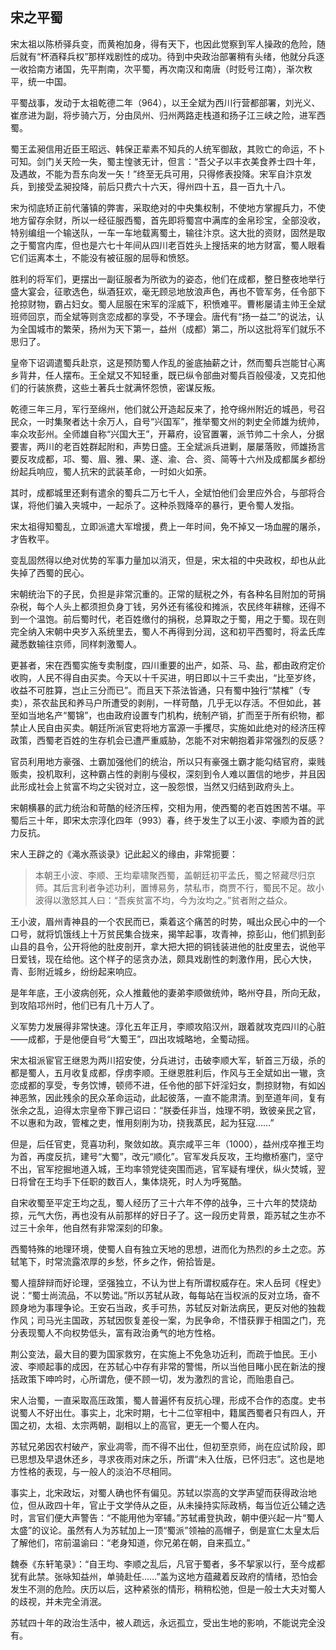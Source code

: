 ## __宋之平蜀__

宋太祖以陈桥驿兵变，而黄袍加身，得有天下，也因此觉察到军人操政的危险，随后就有“杯酒释兵权”那样戏剧性的成功。待到中央政治部署稍有头绪，他就分兵逐一收拾南方诸国，先平荆南，次平蜀，再次南汉和南唐（时贬号江南），渐次敉平，统一中国。

平蜀战事，发动于太祖乾德二年（964），以王全斌为西川行营都部署，刘光义、崔彦进为副，将步骑六万，分由凤州、归州两路走栈道和扬子江三峡之险，进军西蜀。

蜀王孟昶信用近臣王昭远、韩保正辈素不知兵的人统军御敌，其败亡的命运，不卜可知。剑门关天险一失，蜀主惶骇无计，但言：“吾父子以丰衣美食养士四十年，及遇故，不能为吾东向发一矢！”终至无兵可用，只得修表投降。宋军自汴京发兵，到接受孟昶投降，前后只费六十六天，得州四十五，县一百九十八。

宋为彻底矫正前代藩镇的弊害，采取绝对的中央集权制，不使地方掌握兵力，不使地方留存余财，所以一经征服西蜀，首先即将蜀宫中满库的金帛珍宝，全部没收，特别编组一个输送队，一车一车地载离蜀土，输往汴京。这大批的资财，固然是取之于蜀宫内库，但也是六七十年间从四川老百姓头上搜括来的地方财富，蜀人眼看它们运离本土，不能没有被征服的屈辱和愤怒。

胜利的将军们，更摆出一副征服者为所欲为的姿态，他们在成都，整日整夜地举行盛大宴会，征歌选色，纵酒狂欢，毫无顾忌地放浪声色，再也不管军务，任令部下抢掠财物，霸占妇女。蜀人屈服在宋军的淫威下，积愤难平。曹彬屡请主帅王全斌班师回京，而全斌等则贪恋成都的享受，不予理会。唐代有“扬一益二”的说法，认为全国城市的繁荣，扬州为天下第一，益州（成都）第二，所以这批将军们就乐不思归了。

皇帝下诏调遣蜀兵赴京，这是预防蜀人作乱的釜底抽薪之计，然而蜀兵岂能甘心离乡背井，任人摆布。王全斌又不知轻重，既已纵令部曲对蜀兵百般侵凌，又克扣他们的行装旅费，这些土著兵士就满怀怨愤，密谋反叛。

乾德三年三月，军行至绵州，他们就公开造起反来了，抢夺绵州附近的城邑，号召民众，一时集聚者达十余万人，自号“兴国军”，推举蜀文州的刺史全师雄为统帅，率众攻彭州。全师雄自称“兴国大王”，开幕府，设官置署，派节帅二十余人，分据要害，两川的老百姓群起附和，声势日盛。王全斌派兵进剿，屡屡落败，师雄扬言要反攻成都，邛、蜀、眉、雅、果、遂、渝、合、资、简等十六州及成都属乡都纷纷起兵响应，蜀人抗宋的武装革命，一时如火如荼。

其时，成都城里还剩有遣余的蜀兵二万七千人，全斌怕他们会里应外合，与部将合谋，将他们骗入夹城中，一起杀了。这种杀戮降卒的暴行，更令蜀人发指。

宋太祖得知蜀乱，立即派遣大军增援，费上一年时间，免不掉又一场血腥的屠杀，才告敉平。

变乱固然得以绝对优势的军事力量加以消灭，但是，宋太祖的中央政权，却也从此失掉了西蜀的民心。

宋朝统治下的子民，负担是非常沉重的。正常的赋税之外，有各种名目附加的苛捐杂税，每个人头上都须担负身丁钱，另外还有徭役和摊派，农民终年耕稼，还得不到一个温饱。前后蜀时代，老百姓缴付的捐税，总算取之于蜀，用之于蜀。现在则完全纳入宋朝中央岁入系统里去，蜀人不再得到分润，这和初平西蜀时，将孟氏库藏悉数输往京师，同样刺激蜀人。

更甚者，宋在西蜀实施专卖制度，四川重要的出产，如茶、马、盐，都由政府定价收购，人民不得自由买卖。今天以十千买进，明日即以十三千卖出，“比至岁终，收益不可胜算，岂止三分而已”。而且天下茶法皆通，只有蜀中独行“禁榷”（专卖），茶农盐民和养马户所遭受的剥削，一样苛酷，几乎无以存活。不但如此，甚至如当地名产“蜀锦”，也由政府设置专门机构，统制产销，扩而至于所有织物，都禁止人民自由买卖。朝廷所派官吏将地方富源一手攫尽，实施如此绝对的经济压榨政策，西蜀老百姓的生存机会已遭严重威胁，怎能不对宋朝抱着非常强烈的反感？

官员利用地方豪强、土霸加强他们的统治，所以只有豪强土霸才能勾结官府，粜贱贩卖，投机取利，这种霸占性的剥削与侵权，深刻到令人难以置信的地步，并且因此形成社会上贫富不均之尖锐对立，这一股怨恨，当然又归结到政府头上。

宋朝横暴的武力统治和苛酷的经济压榨，交相为用，使西蜀的老百姓困苦不堪。平蜀后三十年，即宋太宗淳化四年（993）春，终于发生了以王小波、李顺为首的武力反抗。

宋人王辟之的《渑水燕谈录》记此起义的缘由，非常扼要：
>本朝王小波、李顺、王均辈啸聚西蜀，盖朝廷初平孟氏，蜀之帑藏尽归京师。其后言利者争述功利，置博易务，禁私市，商贾不行，蜀民不足。故小波得以激怒其人曰：“吾疾贫富不均，今为汝均之。”贫者附之益众。

王小波，眉州青神县的一个农民而已，乘着这个痛苦的时势，喊出众民心中的一个口号，就将饥饿线上十万贫民集合拢来，揭竿起事，攻青神，掠彭山，他们抓到彭山县的县令，公开将他的肚皮剖开，拿大把大把的铜钱装进他的肚皮里去，说他平日爱钱，现在给他。这个样子的惩贪办法，颇具戏剧性的刺激作用，民心大快，青、彭附近城乡，纷纷起来响应。

是年年底，王小波病创死，众人推戴他的妻弟李顺做统帅，略州夺县，所向无敌，到攻陷邛州时，他们已有几十万人了。

义军势力发展得非常快速。淳化五年正月，李顺攻陷汉州，跟着就攻克四川的心脏——成都，于是他便自号“大蜀王”，四出攻城略地，全蜀动摇。

宋太祖派宦官王继恩为两川招安使，分兵进讨，击破李顺大军，斩首三万级，杀的都是蜀人，五月收复成都，俘虏李顺。王继恩胜利后，作风与王全斌如出一辙，贪恋成都的享受，专务饮博，顿师不进，任令他的部下奸淫妇女，剽掠财物，有如凶神恶煞，因此残余的民众革命运动，此起彼落，一直不能肃清。到至道年间，复有张余之乱，迫得太宗皇帝下罪己诏曰：“朕委任非当，烛理不明，致彼亲民之官，不以惠和为政，管榷之吏，惟用刻削为功，挠我蒸民，起为狂寇……”

但是，后任官吏，竞喜功利，聚敛如故。真宗咸平三年（1000），益州戍卒推王均为首，再度反抗，建号“大蜀”，改元“顺化”。官军发兵反攻，王均撤桥塞门，坚守不出，官军挖掘地道入城，王均率领党徒突围而逃，官军疑有埋伏，纵火焚城，翌日将曾在王均手下任职的数百人，集体烧死，时人为呼冤酷。

自宋收蜀至平定王均之乱，蜀人经历了三十六年不停的战争，三十六年的焚烧劫掠，元气大伤，再也没有从前那样的好日子了。这一段历史背景，距苏轼之生亦不过三十余年，他自然有非常深刻的印象。

西蜀特殊的地理环境，使蜀人自有独立天地的思想，进而化为热烈的乡土之恋。苏轼笔下，时常流露浓厚的乡愁，怀乡之作，俯拾皆是。

蜀人擅辞辩而好论理，坚强独立，不认为世上有所谓权威存在。宋人岳珂《桯史》说：“蜀士尚流品，不以势诎。”所以苏轼从政，每每站在当权派的反对立场，奋不顾身地为事理争论。王安石当政，炙手可热，苏轼反对新法病民，更反对他的独裁作风；司马光主国政，苏轼因恢复差役一案，为民争命，不惜获罪于相国之门，充分表现蜀人不向权势低头，富有政治勇气的地方性格。

荆公变法，最大目的要为国家救穷，在实施上不免急功近利，而疏于恤民。王小波、李顺起事的成因，在苏轼心中存有非常的警惕，所以当他目睹小民在新法的搜括政策下呻吟时，心所谓危，便不顾一切，发为激烈的言论，而贻患自己。

宋人治蜀，一直采取高压政策，蜀人普遍怀有反抗心理，形成不合作的态度。史书说蜀人不好出仕。事实上，北宋时期，七十二位宰相中，籍属西蜀者只有四人，开国之初，太祖、太宗两朝，副相以上的高官，更无一个蜀人在内。

苏轼兄弟因农村破产，家业凋零，而不得不出仕，但初至京师，尚在应试阶段，即已思想及早退休还乡，寻求夜雨对床之乐，所谓“未入仕版，已怀归志”。这也是地方性格的表现，与一般人的淡泊不尽相同。

事实上，北宋政坛，对蜀人确也怀有偏见。苏轼以崇高的文学声望而获得政治地位，但从政四十年，官止于文学侍从之臣，从未操持实际政柄，每当位近公辅之选时，言官们便大声警告：“不能用他为宰辅。”苏轼甫登执政，朝中便兴起一片“蜀人太盛”的议论。虽然有人为苏轼加上一顶“蜀派”领袖的高帽子，倒是宣仁太皇太后了解他们，帘前温谕曰：“老身知道，你兄弟在朝，自来孤立。”

魏泰《东轩笔录》：“自王均、李顺之乱后，凡官于蜀者，多不挈家以行，至今成都犹有此禁。张咏知益州，单骑赴任……”盖为这地方蕴藏着反政府的情绪，恐怕会发生不测的危险。庆历以后，这种紧张的情形，稍稍松弛，但是一般士大夫对蜀人的歧视，并未完全消泯。

苏轼四十年的政治生活中，被人疏远，永远孤立，受出生地的影响，不能说完全没有。

